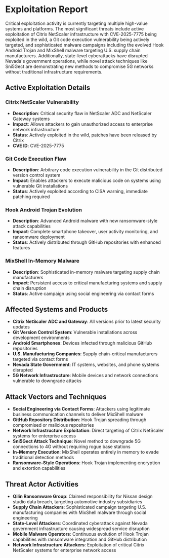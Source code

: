 # Exploitation Report

Critical exploitation activity is currently targeting multiple high-value systems and platforms. The most significant threats include active exploitation of Citrix NetScaler infrastructure with CVE-2025-7775 being exploited in the wild, a Git code execution vulnerability being actively targeted, and sophisticated malware campaigns including the evolved Hook Android Trojan and MixShell malware targeting U.S. supply chain manufacturers. Additionally, state-level cyberattacks have disrupted Nevada's government operations, while novel attack techniques like Sni5Gect are demonstrating new methods to compromise 5G networks without traditional infrastructure requirements.

## Active Exploitation Details

### Citrix NetScaler Vulnerability
- **Description**: Critical security flaw in NetScaler ADC and NetScaler Gateway systems
- **Impact**: Allows attackers to gain unauthorized access to enterprise network infrastructure
- **Status**: Actively exploited in the wild, patches have been released by Citrix
- **CVE ID**: CVE-2025-7775

### Git Code Execution Flaw
- **Description**: Arbitrary code execution vulnerability in the Git distributed version control system
- **Impact**: Enables attackers to execute malicious code on systems using vulnerable Git installations
- **Status**: Actively exploited according to CISA warning, immediate patching required

### Hook Android Trojan Evolution
- **Description**: Advanced Android malware with new ransomware-style attack capabilities
- **Impact**: Complete smartphone takeover, user activity monitoring, and ransomware deployment
- **Status**: Actively distributed through GitHub repositories with enhanced features

### MixShell In-Memory Malware
- **Description**: Sophisticated in-memory malware targeting supply chain manufacturers
- **Impact**: Persistent access to critical manufacturing systems and supply chain disruption
- **Status**: Active campaign using social engineering via contact forms

## Affected Systems and Products

- **Citrix NetScaler ADC and Gateway**: All versions prior to latest security updates
- **Git Version Control System**: Vulnerable installations across development environments
- **Android Smartphones**: Devices infected through malicious GitHub repositories
- **U.S. Manufacturing Companies**: Supply chain-critical manufacturers targeted via contact forms
- **Nevada State Government**: IT systems, websites, and phone systems disrupted
- **5G Network Infrastructure**: Mobile devices and network connections vulnerable to downgrade attacks

## Attack Vectors and Techniques

- **Social Engineering via Contact Forms**: Attackers using legitimate business communication channels to deliver MixShell malware
- **GitHub Repository Distribution**: Hook Trojan spreading through compromised or malicious repositories
- **Network Infrastructure Exploitation**: Direct targeting of Citrix NetScaler systems for enterprise access
- **Sni5Gect Attack Technique**: Novel method to downgrade 5G connections to 4G without requiring rogue base stations
- **In-Memory Execution**: MixShell operates entirely in memory to evade traditional detection methods
- **Ransomware-Style Operations**: Hook Trojan implementing encryption and extortion capabilities

## Threat Actor Activities

- **Qilin Ransomware Group**: Claimed responsibility for Nissan design studio data breach, targeting automotive industry subsidiaries
- **Supply Chain Attackers**: Sophisticated campaign targeting U.S. manufacturing companies with MixShell malware through social engineering
- **State-Level Attackers**: Coordinated cyberattack against Nevada government infrastructure causing widespread service disruption
- **Mobile Malware Operators**: Continuous evolution of Hook Trojan capabilities with ransomware integration and GitHub distribution
- **Network Infrastructure Attackers**: Exploitation of critical Citrix NetScaler systems for enterprise network access